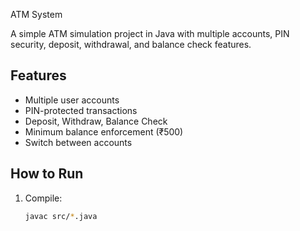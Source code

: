 ATM System

A simple ATM simulation project in Java with multiple accounts, PIN security, deposit, withdrawal, and balance check features.

## Features
- Multiple user accounts
- PIN-protected transactions
- Deposit, Withdraw, Balance Check
- Minimum balance enforcement (₹500)
- Switch between accounts

## How to Run
1. Compile:
   ```bash
   javac src/*.java

